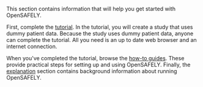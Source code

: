 This section contains information that will help you get started with OpenSAFELY.

First, complete the [tutorial](tutorial/index.md).
In the tutorial, you will create a study that uses dummy patient data.
Because the study uses dummy patient data, anyone can complete the tutorial.
All you need is an up to date web browser and an internet connection.

When you've completed the tutorial,
browse the [how-to guides](how-to/index.md).
These provide practical steps for setting up and using OpenSAFELY.
Finally, the [explanation](explanation/index.md) section contains background information about running OpenSAFELY.
